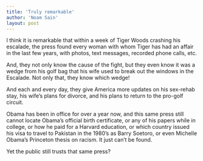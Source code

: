 ```yaml
---
title: 'Truly remarkable'
author: 'Noam Sain'
layout: post
---
```


I think it is remarkable that within a week of Tiger Woods crashing his escalade, the press found every woman with whom Tiger has had an affair in the last few years, with photos, text messages, recorded phone calls, etc.  
  
And, they not only know the cause of the fight, but they even know it was a wedge from his golf bag that his wife used to break out the windows in the Escalade. Not only that, they know which wedge!

And each and every day, they give America more updates on his sex-rehab stay, his wife’s plans for divorce, and his plans to return to the pro-golf circuit.

Obama has been in office for over a year now, and this same press still cannot locate Obama’s official birth certificate, or any of his papers while in college, or how he paid for a Harvard education, or which country issued his visa to travel to Pakistan in the 1980’s as Barry Soetoro, or even Michelle Obama’s Princeton thesis on racism. It just can’t be found.

Yet the public still trusts that same press?